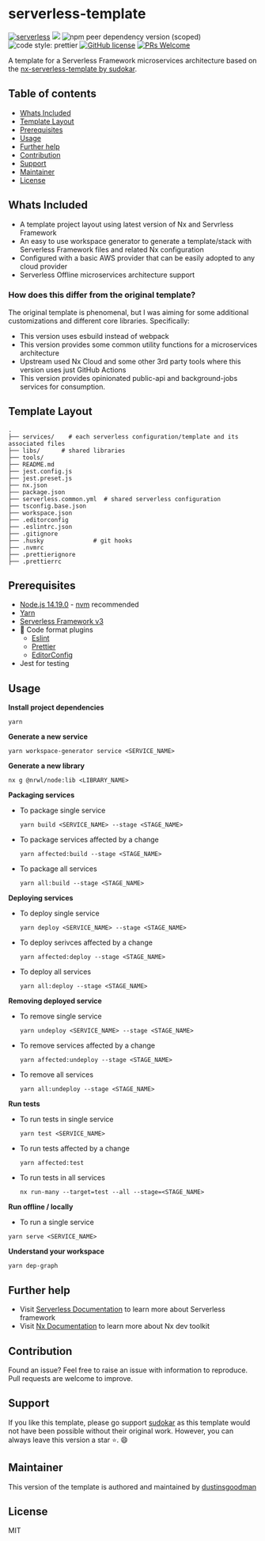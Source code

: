 # serverless-template

[![serverless](http://public.serverless.com/badges/v3.svg)](http://www.serverless.com)
[![](https://img.shields.io/badge/monorepo-Nx-blue)](https://nx.dev/)
![npm peer dependency version (scoped)](https://img.shields.io/npm/dependency-version/eslint-config-prettier/peer/eslint)
![code style: prettier](https://img.shields.io/badge/code_style-prettier-ff69b4.svg?style=flat-square)
[![GitHub license](https://img.shields.io/badge/license-MIT-blue.svg)](https://github.com/sudokar/nx-serverless/blob/master/LICENSE)
[![PRs Welcome](https://img.shields.io/badge/PRs-welcome-brightgreen.svg)](https://github.com/dustinsgodman/serverless-template)

A template for a Serverless Framework microservices architecture based on the [nx-serverless-template by sudokar](https://github.com/sudokar/nx-serverless).

## Table of contents

- [Whats Included](#whats-included)
- [Template Layout](#template-layout)
- [Prerequisites](#prerequisites)
- [Usage](#usage)
- [Further help](#further-help)
- [Contribution](#contribution)
- [Support](#support)
- [Maintainer](#maintainer)
- [License](#license)

## Whats Included

- A template project layout using latest version of Nx and Servrless Framework
- An easy to use workspace generator to generate a template/stack with Serverless Framework files and related Nx configuration
- Configured with a basic AWS provider that can be easily adopted to any cloud provider
- Serverless Offline microservices architecture support

### How does this differ from the original template?

The original template is phenomenal, but I was aiming for some additional customizations and different core libraries. Specifically:

- This version uses esbuild instead of webpack
- This version provides some common utility functions for a microservices architecture
- Upstream used Nx Cloud and some other 3rd party tools where this version uses just GitHub Actions
- This version provides opinionated public-api and background-jobs services for consumption.

## Template Layout

```shell
.
├── services/    # each serverless configuration/template and its associated files
├── libs/      # shared libraries
├── tools/
├── README.md
├── jest.config.js
├── jest.preset.js
├── nx.json
├── package.json
├── serverless.common.yml  # shared serverless configuration
├── tsconfig.base.json
├── workspace.json
├── .editorconfig
├── .eslintrc.json
├── .gitignore
├── .husky              # git hooks
├── .nvmrc
├── .prettierignore
├── .prettierrc
```

## Prerequisites

- [Node.js 14.19.0](https://nodejs.org/) - [nvm](https://github.com/nvm-sh/nvm) recommended
- [Yarn](https://yarnpkg.com)
- [Serverless Framework v3](https://serverless.com/)
- 💅 Code format plugins
  - [Eslint](https://eslint.org/)
  - [Prettier](https://prettier.io/)
  - [EditorConfig](https://editorconfig.org/)
- Jest for testing

## Usage

**Install project dependencies**

```shell
yarn
```

**Generate a new service**

```shell
yarn workspace-generator service <SERVICE_NAME>
```

**Generate a new library**

```shell
nx g @nrwl/node:lib <LIBRARY_NAME>
```

**Packaging services**

- To package single service

  ```shell
  yarn build <SERVICE_NAME> --stage <STAGE_NAME>
  ```

- To package services affected by a change

  ```shell
  yarn affected:build --stage <STAGE_NAME>
  ```

- To package all services

  ```shell
  yarn all:build --stage <STAGE_NAME>
  ```

**Deploying services**

- To deploy single service

  ```shell
  yarn deploy <SERVICE_NAME> --stage <STAGE_NAME>
  ```

- To deploy serivces affected by a change

  ```shell
  yarn affected:deploy --stage <STAGE_NAME>
  ```

- To deploy all services

  ```shell
  yarn all:deploy --stage <STAGE_NAME>
  ```

**Removing deployed service**

- To remove single service

  ```shell
  yarn undeploy <SERVICE_NAME> --stage <STAGE_NAME>
  ```

- To remove services affected by a change

  ```shell
  yarn affected:undeploy --stage <STAGE_NAME>
  ```

- To remove all services

  ```shell
  yarn all:undeploy --stage <STAGE_NAME>
  ```

**Run tests**

- To run tests in single service

  ```shell
  yarn test <SERVICE_NAME>
  ```

- To run tests affected by a change

  ```shell
  yarn affected:test
  ```

- To run tests in all services

  ```shell
  nx run-many --target=test --all --stage=<STAGE_NAME>
  ```

**Run offline / locally**

- To run a single service

```shell
yarn serve <SERVICE_NAME>
```

**Understand your workspace**

```
yarn dep-graph
```

## Further help

- Visit [Serverless Documentation](https://www.serverless.com/framework/docs/) to learn more about Serverless framework
- Visit [Nx Documentation](https://nx.dev) to learn more about Nx dev toolkit

## Contribution

Found an issue? Feel free to raise an issue with information to reproduce. Pull requests are welcome to improve.

## Support

If you like this template, please go support [sudokar](https://github.com/sudokar) as this template would not have been possible without their original work. However, you can always leave this version a star ⭐. 😄

## Maintainer

This version of the template is authored and maintained by [dustinsgoodman](https://github.com/dustinsgoodman)

## License

MIT
